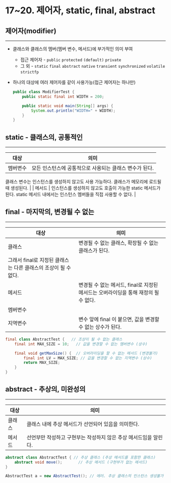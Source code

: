 # 17~20. 제어자, static, final, abstract

## 제어자(modifier)

---

- 클래스와 클래스의 멤버(멤버 변수, 메서드)에 부가적인 의미 부여
    - 접근 제어자 - `public` `protected` `(default)` `private`
    - 그 외 - `static` `final` `abstract` `native` `transient` `synchronized` `volatile` `strictfp`
- 하나의 대상에 여러 제어자를 같이 사용가능(접근 제어자는 하나만)
    
    ```java
    public class ModifierTest {
    	public static final int WIDTH = 200;
    
    	public static void main(String[] args) {
    		System.out.println("WIDTH=" + WIDTH);
    	}
    }
    ```
    

## static - 클래스의, 공통적인

---

| 대상 | 의미 |
| --- | --- |
| 멤버변수 | 모든 인스턴스에 공통적으로 사용되는 클래스 변수가 된다.
클래스 변수는 인스턴스를 생성하지 않고도 사용 가능하다.
클래스가 메모리에 로드될 때 생성된다. |
| 메서드 | 인스턴스를 생성하지 않고도 호출이 가능한 static 메서드가 된다.
static 메서드 내에서는 인스턴스 멤버들을 직접 사용할 수 없다. |

## final - 마지막의, 변경될 수 없는

---

| 대상 | 의미 |
| --- | --- |
| 클래스 | 변경될 수 없는 클래스, 확장될 수 없는 클래스가 된다.
그래서 final로 지정된 클래스는 다른 클래스의 조상이 될 수 없다. |
| 메서드 | 변경될 수 없는 메서드, final로 지정된 메서드는 오버라이딩을 통해 재정의 될 수 없다. |
| 멤버변수
지역변수 | 변수 앞에 final 이 붙으면, 값을 변경할 수 없는 상수가 된다. |

```java
final class AbstractTest {   // 조상이 될 수 없는 클래스
	final int MAX_SIZE = 10;   // 값을 변경할 수 없는 멤버변수 (상수)

	final void getMaxSize() {  // 오버라이딩을 할 수 없는 메서드 (변경불가)
		final int LV = MAX_SIZE; // 값을 변경할 수 없는 지역변수 (상수)
		return MAX_SIZE;
	}
}
```

## abstract - 추상의, 미완성의

---

| 대상 | 의미 |
| --- | --- |
| 클래스 | 클래스 내에 추상 메서드가 선언되어 있음을 의미한다. |
| 메서드 | 선언부만 작성하고 구현부는 작성하지 않은 추상 메서드임을 알린다. |

```java
abstract class AbstractTest { // 추상 클래스 (추상 메서드를 포함한 클래스)
	abstract void move();       // 추상 메서드 (구현부가 없는 메서드)
}

AbstractTest a = new AbstractTest(); // 에러. 추상 클래스의 인스턴스 생성불가
```